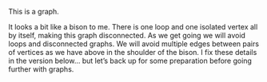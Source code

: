 This is a graph. 

It looks a bit like a bison to me. There is one loop and one isolated vertex all by itself, making this graph 
disconnected. As we get going we will avoid loops and disconnected graphs. We will avoid multiple edges between 
pairs of vertices as we have above in the shoulder of the bison. I fix these details in the version below… but let’s 
back up for some preparation before going further with graphs.

